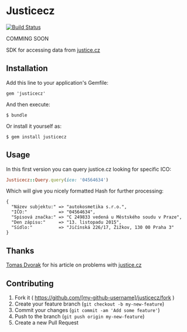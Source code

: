 # Justicecz

[![Build Status](https://travis-ci.org/redrick/justicecz.svg?branch=master)](https://travis-ci.org/redrick/justicecz)

COMMING SOON

SDK for accessing data from [justice.cz](https://or.justice.cz/ias/ui/rejstrik-$firma)

## Installation

Add this line to your application's Gemfile:

    gem 'justicecz'

And then execute:

    $ bundle

Or install it yourself as:

    $ gem install justicecz

## Usage

In this first version you can query justice.cz looking for specific ICO:

```ruby
Justicecz::Query.query(ico: '04564634')
```

Which will give you nicely formatted Hash for further processing:

```
{
  "Název subjektu:" => "autokosmetika s.r.o.",
  "IČO:"            => "04564634",
  "Spisová značka:" => "C 249833 vedená u Městského soudu v Praze",
  "Den zápisu:"     => "13. listopadu 2015",
  "Sídlo:"          => "Jičínská 226/17, Žižkov, 130 00 Praha 3"
}
```


## Thanks

[Tomas Dvorak](https://github.com/todvora) for his article on problems with [justice.cz](https://www.tomas-dvorak.cz/posts/nacitani-dat-z-obchodniho-rejstriku-justicecz/)

## Contributing

1. Fork it ( https://github.com/[my-github-username]/justicecz/fork )
2. Create your feature branch (`git checkout -b my-new-feature`)
3. Commit your changes (`git commit -am 'Add some feature'`)
4. Push to the branch (`git push origin my-new-feature`)
5. Create a new Pull Request
